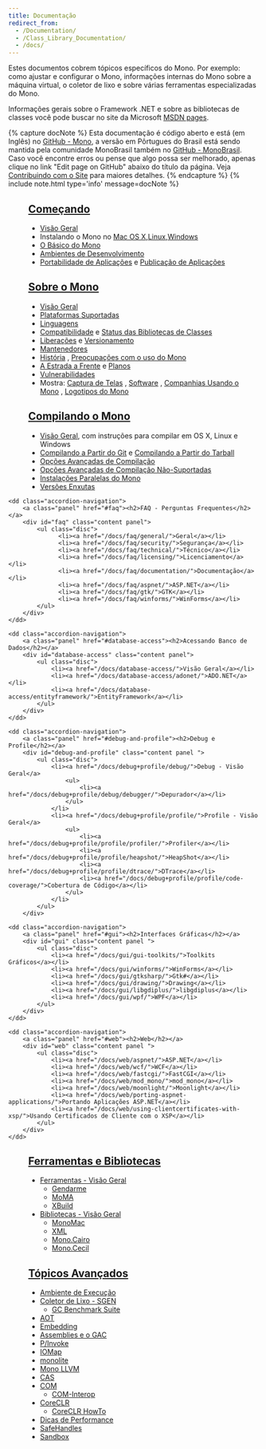```yaml
---
title: Documentação
redirect_from:
  - /Documentation/
  - /Class_Library_Documentation/
  - /docs/
---
```


Estes documentos cobrem tópicos específicos do Mono. Por exemplo: como ajustar e configurar o Mono, informações internas do Mono sobre a máquina virtual, o coletor de lixo e sobre várias ferramentas especializadas do Mono. 

Informações gerais sobre o Framework .NET e sobre as bibliotecas de classes você pode buscar no site da Microsoft [MSDN pages](http://msdn.microsoft.com/en-us/library/ff361664.aspx).

{% capture docNote %}
Esta documentação é código aberto e está (em Inglês) no [GitHub - Mono](https://github.com/mono/website/docs), a versão em Pôrtugues do Brasil está sendo mantida pela comunidade MonoBrasil também no [GitHub - MonoBrasil](https://github.com/MonoBrasil/website). 
Caso você encontre erros ou pense que algo possa ser melhorado, apenas clique no link "Edit page on GitHub" abaixo do título da página. Veja [Contribuindo com o Site](https://github.com/MonoBrasil/website#contributing-to-the-website) para maiores detalhes.
{% endcapture %}
{% include note.html type='info' message=docNote %}

<dl class="accordion" data-accordion>
    <dd class="accordion-navigation">
        <a class="panel" href="#getting-started"><h2>Começando</h2></a>
        <div id="getting-started" class="content panel active">
            <ul class="disc">
                <li><a href="/docs/getting-started">Visão Geral</a></li>
                <li>Instalando o Mono no <a href="/docs/getting-started/install/mac/">Mac OS X</a>,<a href="/docs/getting-started/install/linux/">Linux</a>,<a href="/docs/getting-started/install/windows/">Windows</a></li>
                <li><a href="/docs/getting-started/mono-basics/">O Básico do Mono</a></li>
                <li><a href="/docs/getting-started/development-environments/">Ambientes de Desenvolvimento</a> </li>
                <li><a href="/docs/getting-started/application-portability/">Portabilidade de Aplicações</a> e <a href="/docs/getting-started/application-deployment/">Publicação de Aplicações</a></li>
            </ul>
        </div>
    </dd>

   <dd class="accordion-navigation">
        <a class="panel" href="#about-mono"><h2>Sobre o Mono</h2></a>
        <div id="about-mono" class="content panel">
            <ul class="disc">
                <li><a href="/docs/about-mono/">Visão Geral</a></li>
                <li><a href="/docs/about-mono/supported-platforms/">Plataformas Suportadas</a></li>
                <li><a href="/docs/about-mono/languages/">Linguagens</a></li>
                <li><a href="/docs/about-mono/compatibility/">Compatibilidade</a> e <a href="/docs/about-mono/class-status/">Status das Bibliotecas de Classes</a></li>
                <li><a href="/docs/about-mono/releases/">Liberações</a> e <a href="/docs/about-mono/versioning/">Versionamento</a></li>
                <li><a href="/docs/about-mono/maintainers/">Mantenedores</a></li>
                <li><a href="/docs/about-mono/history/">História</a> , <a href="/docs/about-mono/concerns-about-mono/">Preocupações com o uso do Mono</a></li>
                <li><a href="/docs/about-mono/roadmap/">A Estrada a Frente</a> e <a href="/docs/about-mono/plans/">Planos</a></li>
                <li><a href="/docs/about-mono/vulnerabilities/">Vulnerabilidades</a></li>
                <li>Mostra: <a href="/docs/about-mono/showcase/screenshots/">Captura de Telas</a> , <a href="/docs/about-mono/showcase/software/">Software</a> , <a href="/docs/about-mono/showcase/companies-using-mono/">Companhias Usando o Mono</a> , <a href="/docs/about-mono/logos/">Logotipos do Mono</a></li>
            </ul>
        </div>
    </dd>

   <dd class="accordion-navigation">
        <a class="panel" href="#compiling-mono"><h2>Compilando o Mono</h2></a>
        <div id="compiling-mono" class="content panel">
            <ul class="disc">
                <li><a href="/docs/compiling-mono/">Visão Geral</a>, com instruções para compilar em OS X, Linux e Windows</li>
                <li><a href="/docs/compiling-mono/compiling-from-git/">Compilando a Partir do Git</a> e <a href="/docs/compiling-mono/compiling-from-tarball/">Compilando a Partir do Tarball</a></li>
                <li><a href="/docs/compiling-mono/advanced-mono-compile-options/">Opções Avançadas de Compilação</a></li>
                <li><a href="/docs/compiling-mono/unsupported-advanced-compile-options/">Opções Avançadas de Compilação Não-Suportadas</a></li>
                <li><a href="/docs/compiling-mono/parallel-mono-environments/">Instalações Paralelas do Mono</a></li>
                <li><a href="/docs/compiling-mono/small-footprint/">Versões Enxutas</a></li>
            </ul>
        </div>
    </dd>

    <dd class="accordion-navigation">
        <a class="panel" href="#faq"><h2>FAQ - Perguntas Frequentes</h2></a>
        <div id="faq" class="content panel">
            <ul class="disc">
                  <li><a href="/docs/faq/general/">Geral</a></li>
                  <li><a href="/docs/faq/security/">Segurança</a></li>
                  <li><a href="/docs/faq/technical/">Técnico</a></li>
                  <li><a href="/docs/faq/licensing/">Licenciamento</a></li>
                  <li><a href="/docs/faq/documentation/">Documentação</a></li>
                  <li><a href="/docs/faq/aspnet/">ASP.NET</a></li>
                  <li><a href="/docs/faq/gtk/">GTK</a></li>
                  <li><a href="/docs/faq/winforms/">WinForms</a></li>
            </ul>
        </div>
    </dd>

    <dd class="accordion-navigation">
        <a class="panel" href="#database-access"><h2>Acessando Banco de Dados</h2></a>
        <div id="database-access" class="content panel">
            <ul class="disc">
                <li><a href="/docs/database-access/">Visão Geral</a></li>
                <li><a href="/docs/database-access/adonet/">ADO.NET</a></li>
                <li><a href="/docs/database-access/entityframework/">EntityFramework</a></li>
            </ul>
        </div>
    </dd>

    <dd class="accordion-navigation">
        <a class="panel" href="#debug-and-profile"><h2>Debug e Profile</h2></a>
        <div id="debug-and-profile" class="content panel ">
            <ul class="disc">
                <li><a href="/docs/debug+profile/debug/">Debug - Visão Geral</a>
                    <ul>
                        <li><a href="/docs/debug+profile/debug/debugger/">Depurador</a></li>
                    </ul>
                </li>
                <li><a href="/docs/debug+profile/profile/">Profile - Visão Geral</a>
                    <ul>
                        <li><a href="/docs/debug+profile/profile/profiler/">Profiler</a></li>
                        <li><a href="/docs/debug+profile/profile/heapshot/">HeapShot</a></li>
                        <li><a href="/docs/debug+profile/profile/dtrace/">DTrace</a></li>
                        <li><a href="/docs/debug+profile/profile/code-coverage/">Cobertura de Código</a></li>
                    </ul>
                </li>
            </ul>
        </div>
   </dd>

    <dd class="accordion-navigation">
        <a class="panel" href="#gui"><h2>Interfaces Gráficas</h2></a>
        <div id="gui" class="content panel ">
            <ul class="disc">
                <li><a href="/docs/gui/gui-toolkits/">Toolkits Gráficos</a></li>
                <li><a href="/docs/gui/winforms/">WinForms</a></li>
                <li><a href="/docs/gui/gtksharp/">Gtk#</a></li>
                <li><a href="/docs/gui/drawing/">Drawing</a></li>
                <li><a href="/docs/gui/libgdiplus/">libgdiplus</a></li>
                <li><a href="/docs/gui/wpf/">WPF</a></li>
            </ul>
        </div>
    </dd>

    <dd class="accordion-navigation">
        <a class="panel" href="#web"><h2>Web</h2></a>
        <div id="web" class="content panel ">
            <ul class="disc">
                <li><a href="/docs/web/aspnet/">ASP.NET</a></li>
                <li><a href="/docs/web/wcf/">WCF</a></li>
                <li><a href="/docs/web/fastcgi/">FastCGI</a></li>
                <li><a href="/docs/web/mod_mono/">mod_mono</a></li>
                <li><a href="/docs/web/moonlight/">Moonlight</a></li>
                <li><a href="/docs/web/porting-aspnet-applications/">Portando Aplicações ASP.NET</a></li>
                <li><a href="/docs/web/using-clientcertificates-with-xsp/">Usando Certificados de Cliente com o XSP</a></li>
            </ul>
        </div>
    </dd>

   <dd class="accordion-navigation">
        <a class="panel" href="#tools-and-libraries"><h2>Ferramentas e Bibliotecas</h2></a>
        <div id="tools-and-libraries" class="content panel ">
            <ul class="disc">
                <li><a href="/docs/tools+libraries/tools/">Ferramentas - Visão Geral</a>
                    <ul>
                        <li><a href="/docs/tools+libraries/tools/gendarme/">Gendarme</a></li>
                        <li><a href="/docs/tools+libraries/tools/moma/">MoMA</a></li>
                        <li><a href="/docs/tools+libraries/tools/xbuild/">XBuild</a></li>
                    </ul>
                </li>
                <li><a href="/docs/tools+libraries/libraries/">Bibliotecas - Visão Geral</a>
                   <ul>
                      <li><a href="/docs/tools+libraries/libraries/monomac/">MonoMac</a></li>
                      <li><a href="/docs/tools+libraries/libraries/xml/">XML</a></li>
                      <li><a href="/docs/tools+libraries/libraries/Mono.Cairo/">Mono.Cairo</a></li>
                      <li><a href="/docs/tools+libraries/libraries/Mono.Cecil/">Mono.Cecil</a></li>
                   </ul>
                </li>
            </ul>
        </div>
    </dd>

   <dd class="accordion-navigation">
        <a class="panel" href="#advanced-topics"><h2>Tópicos Avançados</h2></a>
        <div id="advanced-topics" class="content panel ">
            <ul class="disc">
                <li><a href="/docs/advanced/runtime/">Ambiente de Execução</a></li>
                <li><a href="/docs/advanced/garbage-collector/sgen/">Coletor de Lixo - SGEN</a>
                    <ul>
                        <li><a href="/docs/advanced/garbage-collector/benchmark-suite/">GC Benchmark Suite</a></li>
                    </ul>
                </li>
                <li><a href="/docs/advanced/aot/">AOT</a></li>
                <li><a href="/docs/advanced/embedding/">Embedding</a></li>
                <li><a href="/docs/advanced/assemblies-and-the-gac/">Assemblies e o GAC</a></li>
                <li><a href="/docs/advanced/pinvoke/">P/Invoke</a></li>
                <li><a href="/docs/advanced/iomap/">IOMap</a></li>
                <li><a href="/docs/advanced/monolite/">monolite</a></li>
                <li><a href="/docs/advanced/mono-llvm/">Mono LLVM</a></li>
                <li><a href="/docs/advanced/cas/">CAS</a></li>
                <li><a href="/docs/advanced/com/">COM</a>
                    <ul>
                        <li><a href="/docs/advanced/com-interop/">COM-Interop</a></li>
                    </ul>
                </li>
                <li><a href="/docs/advanced/coreclr/">CoreCLR</a>
                    <ul>
                        <li><a href="/docs/advanced/coreclr-howto/">CoreCLR HowTo</a></li>
                    </ul>
                </li>
                <li><a href="/docs/advanced/performance-tips/">Dicas de Performance</a></li>
                <li><a href="/docs/advanced/safehandles/">SafeHandles</a></li>
                <li><a href="/docs/advanced/sandbox/">Sandbox</a></li>
            </ul>
        </div>
    </dd>
</dl>
